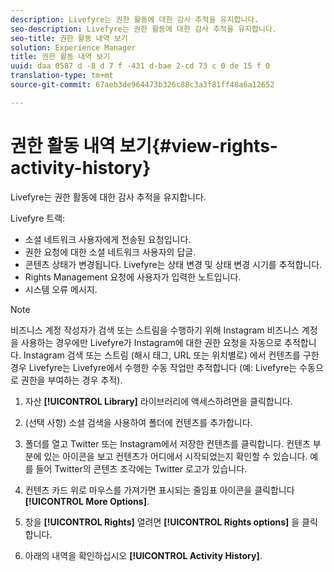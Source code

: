 ```yaml
---
description: Livefyre는 권한 활동에 대한 감사 추적을 유지합니다.
seo-description: Livefyre는 권한 활동에 대한 감사 추적을 유지합니다.
seo-title: 권한 활동 내역 보기
solution: Experience Manager
title: 권한 활동 내역 보기
uuid: daa 0587 d -8 d 7 f -431 d-bae 2-cd 73 c 0 de 15 f 0
translation-type: tm+mt
source-git-commit: 67aeb3de964473b326c88c3a3f81ff48a6a12652

---
```



# 권한 활동 내역 보기{#view-rights-activity-history}

Livefyre는 권한 활동에 대한 감사 추적을 유지합니다.

Livefyre 트랙:

* 소셜 네트워크 사용자에게 전송된 요청입니다.
* 권한 요청에 대한 소셜 네트워크 사용자의 답글.
* 콘텐츠 상태가 변경됩니다. Livefyre는 상태 변경 및 상태 변경 시기를 추적합니다.
* Rights Management 요청에 사용자가 입력한 노트입니다.
* 시스템 오류 메시지.

>[!NOTE]
>
>비즈니스 계정 작성자가 검색 또는 스트림을 수행하기 위해 Instagram 비즈니스 계정을 사용하는 경우에만 Livefyre가 Instagram에 대한 권한 요청을 자동으로 추적합니다. Instagram 검색 또는 스트림 (해시 태그, URL 또는 위치별로) 에서 컨텐츠를 구한 경우 Livefyre는 Livefyre에서 수행한 수동 작업만 추적합니다 (예: Livefyre는 수동으로 권한을 부여하는 경우 추적).

1. 자산 **[!UICONTROL Library]** 라이브러리에 액세스하려면을 클릭합니다.
1. (선택 사항) 소셜 검색을 사용하여 폴더에 컨텐츠를 추가합니다.
1. 폴더를 열고 Twitter 또는 Instagram에서 저장한 컨텐츠를 클릭합니다. 컨텐츠 부분에 있는 아이콘을 보고 컨텐츠가 어디에서 시작되었는지 확인할 수 있습니다. 예를 들어 Twitter의 콘텐츠 조각에는 Twitter 로고가 있습니다.
1. 컨텐츠 카드 위로 마우스를 가져가면 표시되는 줄임표 아이콘을 클릭합니다 **[!UICONTROL More Options]**.
1. 창을 **[!UICONTROL Rights]** 열려면 **[!UICONTROL Rights options]** 을 클릭합니다.

1. 아래의 내역을 확인하십시오 **[!UICONTROL Activity History]**.

